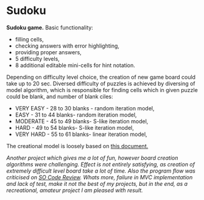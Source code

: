 # Sudoku

<b>Sudoku game.</b> Basic functionality:
- filling cells,
- checking answers with error highlighting,
- providing proper answers,
- 5 difficulty levels,
- 8 additional editable mini-cells for hint notation.

Depending on difficulty level choice, the creation of new game board could take up to 20 sec. Diversed difficulty of puzzles is achieved by diversing of model algorithm, which is responsible for finding cells which in given puzzle could be blank, and number of blank ciles:
- VERY EASY - 28 to 30 blanks - random iteration model,
- EASY - 31 to 44 blanks- random iteration model,
- MODERATE - 45 to 49 blanks- S-like iteration model,
- HARD - 49 to 54 blanks- S-like iteration model,
- VERY HARD - 55 to 61 blanks- linear iteration model,

The creational model is loosely based on <a href="http://zhangroup.aporc.org/images/files/Paper_3485.pdf"> this document.</a> 


<i>Another project which gives me a lot of fun, however board creation algorithms were challenging. Effect is not entirely satisfying, as creation of extremely difficult level board take a lot of time. Also the program flow was criticised on <a href="http://codereview.stackexchange.com/questions/108143/sudoku-game-with-varied-difficulty-level">SO Code Review</a>. Whats more, failure in MVC implementation and lack of test, make it not the best of my projects, but in the end, as a recreational, amateur project I am pleased with result. </i>

